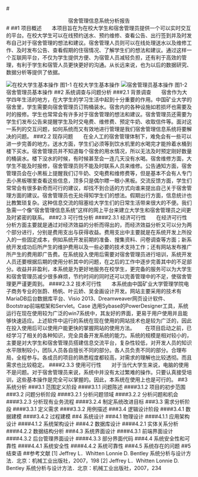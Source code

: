 ﻿#<center>宿舍管理信息系统分析报告</center>#
##1 项目概述 
&#160; &#160; &#160;&#160;本项目旨在为在校大学生和宿舍管理员提供一个可以实时交互的平台。在校大学生可以在线预约送水、预约维修、查看公告、出行签到并及时发布自己对于宿舍管理的想法和建议。宿舍管理人员则可以在线处理送水以及维修工作、及时发布公告、查看假期的住宿情况、了解学生们的想法和建议。通过这样一个互联网平台，不仅为学生提供方便、为宿管人员减轻负担，还有利于高效的管理，有利于学生和宿管人员更快更好的沟通。从长远来说，也为以后的数据研究、数据分析等提供了依据。

![在校大学生基本操作](http://user.qzone.qq.com/2660321030/main/MIS/1.PNG)
图1-1 在校大学生基本操作
![宿舍管理员基本操作](http://user.qzone.qq.com/2660321030/main/MIS/2.PNG)
图1-2 宿舍管理员基本操作
##2 系统调查与问题分析
###2.1 背景调查
&#160; &#160; &#160;&#160;宿舍作为大学四年生活的地方，在大学生的学习生活中起到十分重要的作用。中国矿业大学的宿舍里，学生需要向宿舍管理员订购桶装水。宿舍内的各种设施如若损坏也需要及时的报修。学生也常常会有许多对于宿舍管理的想法和建议。宿舍管理员还需要为学生们发布公告来提醒学生及时交电费、维修费、预定牛奶、收取信件等。面对这一系列的交互问题，如何系统而又有效地进行管理是我们宿舍管理信息系统将要解决的问题。
###2.2 现存问题
&#160; &#160; &#160;&#160;在全人工的宿舍管理体制下，难免会有一些可以进一步完善的地方。送水方面，学生们必须等到饮水机里的水喝完才能拎着水桶到楼下买水。宿舍管理员并不知道每个宿舍的用水情况，所以无法及时预定刚好数量的桶装水。楼下没水的时候，有时候甚至会一连几天没有水喝。宿舍维修方面，大学生不能及时报修，宿舍管理员则不能及时联系人员来维修。公告通知方面，宿舍管理员会在小黑板上提醒我们订牛奶、交电费和维修费等，但是基本不会有人专门去小黑板哪里查看这些信息，顶多只是偶尔瞟一眼小黑板。交流反馈方面，学生们常常会有很多新奇而可行的建议，却找不到合适的方式向谁来提出自己关于宿舍管理方面的建议。宿舍管理员也无处得知学生们的想法。假期出行方面，信息统计也比教繁琐复杂。这种信息交流的阻塞给大学生们的日常生活带来很大的不便。我们急需一个像“宿舍管理信息系统”这样的网上平台来建立大学生和宿舍管理员之间更及时紧密的联系。
###2.3 可行性分析
####2.3.1 经济可行性
&#160; &#160; &#160;&#160;在经济可行性分析方面主要就是通过对经济效益的分析而得出的，而经济效益分析又可以分为两个部分进行，分别是费用支出与获得收益。费用支出中主要就是在系统开发上所投入的一些固定成本，例如系统开发前期的准备、搜集资料、问卷调查等方面；新系统开发成功后所产生的维护费用以及一些必要的技术支持工作；还有网站发布推广所产生的费用即广告费。在系统投入使用后需要对宿舍管理员进行培训，系统开发人员还要根据后期的使用分析其中的问题，在之后的工作中逐步完善其中的不足部分。收益并非盈利，本系统是为更好地服务在校学生，更完备的服务可以为大学生和宿舍管理员减少很多麻烦，节约时间的同时还可以完善管理中的不足，使宿舍管理更严谨更周到。
####2.3.2 技术可行性
&#160; &#160; &#160;&#160;本系统由中国矿业大学管理学院电子商务专业的张蔚、杨帆、叶云娇、吴金画设计开发。网站主要采用的技术有MariaDB后台数据库平台、Visio 2013、Dreamweaver网页设计软件、Bootstrap前端框架和Servlet。Case 选用Sybase的PowerDesigner工具，系统运行在现在使用较为广泛的win7系统中，其友好的界面，更易于用户使用并且能够快速适应。上述软件中运行的系统在现在使用的网站技术也是较为广泛的，因此在投入使用后可以使用户能更快的掌握网站的使用方法。
&#160; &#160; &#160;&#160;在项目启动之前，已经学习了相关的各种知识，完全具备开发系统的能力。系统的规模是相对较小的，主要是对大学生和宿舍管理员搭建信息交流平台，复杂性较低，对开发人员的知识水平限制较小，团队人员各自擅长不同的部分。各人员负责不同的部分。合理布局，全程参与。各成员的项目的熟悉程度都较高，对需求的理解也比较透彻。而且需求也比较稳定。
####2.3.3 使用可行性
&#160; &#160; &#160;&#160;对于当代大学生来说，电脑的使用不是问题。对于宿舍管理员来说，系统中并没有太过繁难的操作。只要认真接受培训，这些基本操作是完全可以掌握的。因此，本系统在使用上也是可行的。
##3 系统分析
###3.1 范围定义阶段
####3.1.1 问题陈述
####3.1.2 项目的初步范围
###3.2 问题分析阶段
####3.2.1 分析问题领域
####3.2.2 分析问题和机会
####3.2.3 分析现有业务流程
####3.2.4 制定系统改进目标
###3.3 需求分析阶段
####3.3.1 定义需求
####3.3.2 用例描述
###3.4 逻辑设计阶段
####3.4.1 数据建模
####3.4.2 过程建模
##4 系统设计
###4.1 物理设计
####4.1.1 应用架构设计
####4.1.2 系统架构设计
###4.2 数据库设计
####4.2.1 实体关系分析
####4.2.2 数据结构分析
###4.3 系统界面设计
####4.3.1 前端界面设计
####4.3.2 后台管理界面设计
####4.3.3 部分界面代码
###4.4 系统安全性和可靠性
####4.4.1 系统安全性
####4.4.2 系统可靠性
###4.5 系统存在的问题
##5 结束语
##参考文献
[1] Jeffrey L．Whitten Lonnie D. Bentley 系统分析与设计方法．北京：机械工业出版社，2007，198
[2] Jeffrey L．Whitten Lonnie D. Bentley 系统分析与设计方法．北京：机械工业出版社，2007，234